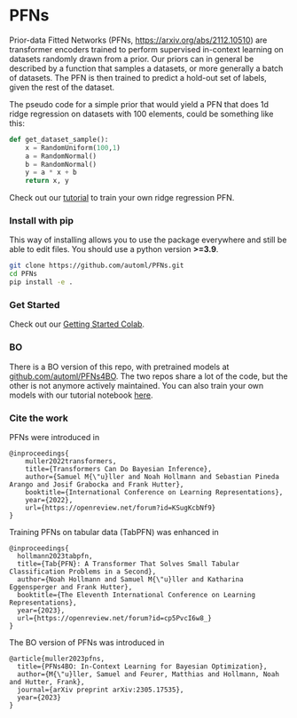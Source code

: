 # PFNs

Prior-data Fitted Networks (PFNs, https://arxiv.org/abs/2112.10510) are transformer encoders trained to perform supervised in-context learning on datasets randomly drawn from a prior.
Our priors can in general be described by a function that samples a datasets, or more generally a batch of datasets.
The PFN is then trained to predict a hold-out set of labels, given the rest of the dataset.

The pseudo code for a simple prior that would yield a PFN that does 1d ridge regression on datasets with 100 elements, could be something like this:

```python
def get_dataset_sample():
    x = RandomUniform(100,1)
    a = RandomNormal()
    b = RandomNormal()
    y = a * x + b
    return x, y
```

Check out our [tutorial](https://colab.research.google.com/drive/12YpI99LkuFeWcuYHt_idl142DqX7AaJf) to train your own ridge regression PFN.

### Install with pip

This way of installing allows you to use the package everywhere and still be able to edit files.
You should use a python version **>=3.9**.
```bash
git clone https://github.com/automl/PFNs.git
cd PFNs
pip install -e .
```

### Get Started

Check out our [Getting Started Colab](https://colab.research.google.com/drive/12YpI99LkuFeWcuYHt_idl142DqX7AaJf).


### BO

There is a BO version of this repo, with pretrained models at [github.com/automl/PFNs4BO](github.com/automl/PFNs4BO).
The two repos share a lot of the code, but the other is not anymore actively maintained.
You can also train your own models with our tutorial notebook [here](Tutorial_Training_for_BO.ipynb).


### Cite the work

PFNs were introduced in
```
@inproceedings{
    muller2022transformers,
    title={Transformers Can Do Bayesian Inference},
    author={Samuel M{\"u}ller and Noah Hollmann and Sebastian Pineda Arango and Josif Grabocka and Frank Hutter},
    booktitle={International Conference on Learning Representations},
    year={2022},
    url={https://openreview.net/forum?id=KSugKcbNf9}
}
```

Training PFNs on tabular data (TabPFN) was enhanced in
```
@inproceedings{
  hollmann2023tabpfn,
  title={Tab{PFN}: A Transformer That Solves Small Tabular Classification Problems in a Second},
  author={Noah Hollmann and Samuel M{\"u}ller and Katharina Eggensperger and Frank Hutter},
  booktitle={The Eleventh International Conference on Learning Representations},
  year={2023},
  url={https://openreview.net/forum?id=cp5PvcI6w8_}
}
```

The BO version of PFNs was introduced in
```
@article{muller2023pfns,
  title={PFNs4BO: In-Context Learning for Bayesian Optimization},
  author={M{\"u}ller, Samuel and Feurer, Matthias and Hollmann, Noah and Hutter, Frank},
  journal={arXiv preprint arXiv:2305.17535},
  year={2023}
}
```
